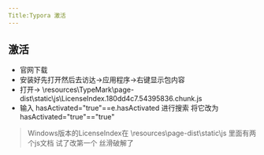 ```yaml
---
Title:Typora 激活
---
```




## 激活

* 官网下载
* 安装好先打开然后去访达->应用程序->右键显示包内容
* 打开-> \resources\TypeMark\page-dist\static\js\LicenseIndex.180dd4c7.54395836.chunk.js
* 输入 hasActivated="true"==e.hasActivated 进行搜索 将它改为 hasActivated="true"=="true"

> Windows版本的LicenseIndex在 \resources\page-dist\static\js 里面有两个js文档 试了改第一个 丝滑破解了


